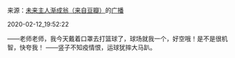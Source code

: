 来源：[未来主人渐成翁（来自豆瓣）](https://www.douban.com/people/aiailing/)的[广播](https://www.douban.com/people/aiailing/status/2806795657/)


2020-02-12_19:52:22


——老师老师，我今天戴着口罩去打篮球了，球场就我一个，好空哦！是不是很机智，快夸我！
——竖子不知疫情恨，运球犹摔大马趴。
